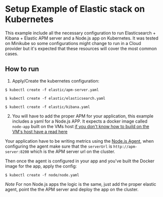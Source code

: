 # Setup Example of Elastic stack on Kubernetes

This example include all the necessary configuration to run Elasticsearch + Kibana + Elastic APM server and a Node.js app on Kubernetes.
It was tested on Minikube so some configurations might change to run in a Cloud provider but it's expected that these resources will cover
the most common cases.

## How to run

1. Apply/Create the kubernetes configuration:
```
$ kubectl create -f elastic/apm-server.yaml
```
```
$ kubectl create -f elastic/elasticsearch.yaml
```
```
$ kubectl create -f elastic/kibana.yaml
```

2. You will have to add the proper APM for your application, this example includes a yaml for a Node.js APP.
It expects a docker image called `node-app` built on the VMs host [if you don't know how to build on the VM's host have a read here](https://medium.com/@brianbmathews/getting-started-with-minikube-docker-container-images-for-testing-kubernetes-locally-on-mac-e39adb60bd41)

Your application have to be writing metrics using the [Node.js Agent](https://www.elastic.co/guide/en/apm/agent/nodejs/index.html), when configuring the agent make sure that the `serverUrl` is `http://apm-server:8200` which is the APM server url on the cluster.

Then once the agent is configured in your app and you've built the Docker image for the app, apply the config:

```
$ kubectl create -f node/node.yaml
```

*Note* For non Node.js apps the logic is the same, just add the proper elastic agent, point the the APM server and deploy the app on the cluster.
